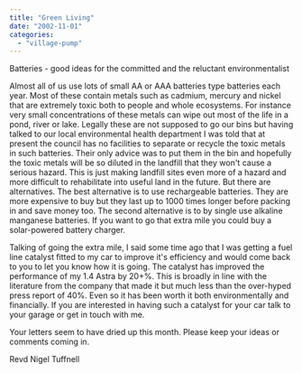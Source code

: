```yaml
---
title: "Green Living"
date: "2002-11-01"
categories: 
  - "village-pump"
---
```


Batteries - good ideas for the committed and the reluctant environmentalist

Almost all of us use lots of small AA or AAA batteries type batteries each year. Most of these contain metals such as cadmium, mercury and nickel that are extremely toxic both to people and whole ecosystems. For instance very small concentrations of these metals can wipe out most of the life in a pond, river or lake. Legally these are not supposed to go our bins but having talked to our local environmental health department I was told that at present the council has no facilities to separate or recycle the toxic metals in such batteries. Their only advice was to put them in the bin and hopefully the toxic metals will be so diluted in the landfill that they won't cause a serious hazard. This is just making landfill sites even more of a hazard and more difficult to rehabilitate into useful land in the future. But there are alternatives. The best alternative is to use rechargeable batteries. They are more expensive to buy but they last up to 1000 times longer before packing in and save money too. The second alternative is to by single use alkaline manganese batteries. If you want to go that extra mile you could buy a solar-powered battery charger.

Talking of going the extra mile, I said some time ago that I was getting a fuel line catalyst fitted to my car to improve it's efficiency and would come back to you to let you know how it is going. The catalyst has improved the performance of my 1.4 Astra by 20+%. This is broadly in line with the literature from the company that made it but much less than the over-hyped press report of 40%. Even so it has been worth it both environmentally and financially. If you are interested in having such a catalyst for your car talk to your garage or get in touch with me.

Your letters seem to have dried up this month. Please keep your ideas or comments coming in.

Revd Nigel Tuffnell
